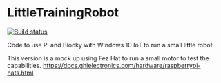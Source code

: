 # LittleTrainingRobot

[![Build status](https://ci.appveyor.com/api/projects/status/86p1hqtvp8m8xfj5/branch/master?svg=true)](https://ci.appveyor.com/project/lucasgl/littletrainingrobot/branch/master)

Code to use Pi and Blocky with Windows 10 IoT to run a small little robot.

This version is a mock up using Fez Hat to run a small motor to test the capabilities.
https://docs.ghielectronics.com/hardware/raspberrypi-hats.html
